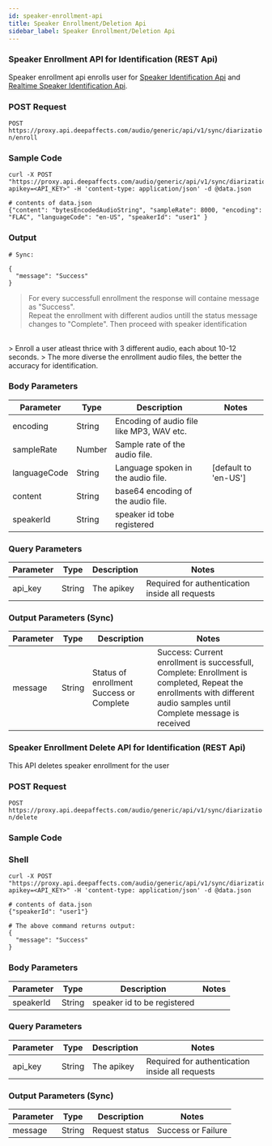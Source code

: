 ```yaml
---
id: speaker-enrollment-api
title: Speaker Enrollment/Deletion Api
sidebar_label: Speaker Enrollment/Deletion Api
---
```


<h3> Speaker Enrollment API for Identification (REST Api)</h3>

Speaker enrollment api enrolls user for [Speaker Identification Api](./speaker-identification-api) and [Realtime Speaker Identification Api](./realtime-speaker-identification-api).

### POST Request

`POST https://proxy.api.deepaffects.com/audio/generic/api/v1/sync/diarization/enroll`

### Sample Code

```shell
curl -X POST "https://proxy.api.deepaffects.com/audio/generic/api/v1/sync/diarization/enroll?apikey=<API_KEY>" -H 'content-type: application/json' -d @data.json

# contents of data.json
{"content": "bytesEncodedAudioString", "sampleRate": 8000, "encoding": "FLAC", "languageCode": "en-US", "speakerId": "user1" }
```

### Output

```shell
# Sync:

{
  "message": "Success"
}
```

> For every successfull enrollment the response will containe message as "Success".  
>  Repeat the enrollment with different audios untill the status message changes to
> "Complete". Then proceed with speaker identification

 <br />
> Enroll a user atleast thrice with 3 different audio, each about 10-12 seconds.
> The more diverse the enrollment audio files, the better the accuracy for identification.

### Body Parameters

| Parameter    | Type   | Description                               | Notes                        |
| ------------ | ------ | ----------------------------------------- | ---------------------------- |
| encoding     | String | Encoding of audio file like MP3, WAV etc. |                              |
| sampleRate   | Number | Sample rate of the audio file.            |                              |
| languageCode | String | Language spoken in the audio file.        | [default to &#39;en-US&#39;] |
| content      | String | base64 encoding of the audio file.        |                              |
| speakerId    | String | speaker id tobe registered                |                              |

### Query Parameters

| Parameter | Type   | Description | Notes                                           |
| --------- | ------ | ----------- | ----------------------------------------------- |
| api_key   | String | The apikey  | Required for authentication inside all requests |

### Output Parameters (Sync)

| Parameter | Type   | Description                              | Notes                                                                                                                                                                 |
| --------- | ------ | ---------------------------------------- | --------------------------------------------------------------------------------------------------------------------------------------------------------------------- |
| message   | String | Status of enrollment Success or Complete | Success: Current enrollment is successfull, Complete: Enrollment is completed, Repeat the enrollments with different audio samples until Complete message is received |

### Speaker Enrollment Delete API for Identification (REST Api)

This API deletes speaker enrollment for the user

### POST Request

`POST https://proxy.api.deepaffects.com/audio/generic/api/v1/sync/diarization/delete`

### Sample Code

### Shell

```shell
curl -X POST "https://proxy.api.deepaffects.com/audio/generic/api/v1/sync/diarization/delete?apikey=<API_KEY>" -H 'content-type: application/json' -d @data.json

# contents of data.json
{"speakerId": "user1"}
```

```shell
# The above command returns output:
{
  "message": "Success"
}
```

### Body Parameters

| Parameter | Type   | Description                 | Notes |
| --------- | ------ | --------------------------- | ----- |
| speakerId | String | speaker id to be registered |       |

### Query Parameters

| Parameter | Type   | Description | Notes                                           |
| --------- | ------ | ----------- | ----------------------------------------------- |
| api_key   | String | The apikey  | Required for authentication inside all requests |

### Output Parameters (Sync)

| Parameter | Type   | Description    | Notes              |
| --------- | ------ | -------------- | ------------------ |
| message   | String | Request status | Success or Failure |
